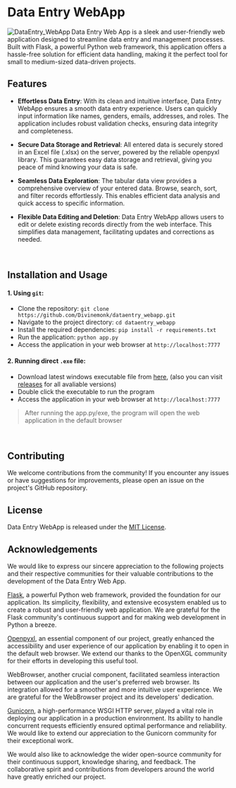 # Data Entry WebApp

<div align="center">
  <img src="https://github.com/Divinemonk/dataentry_webapp/assets/82360546/2efe0eb3-1e44-4711-9a4a-f718173e05a1" alt="DataEntry_WebApp" align="left">
</div>

Data Entry Web App is a sleek and user-friendly web application designed to streamline data entry and management processes. Built with Flask, a powerful Python web framework, this application offers a hassle-free solution for efficient data handling, making it the perfect tool for small to medium-sized data-driven projects.


## Features

- **Effortless Data Entry**: With its clean and intuitive interface, Data Entry WebApp ensures a smooth data entry experience. Users can quickly input information like names, genders, emails, addresses, and roles. The application includes robust validation checks, ensuring data integrity and completeness.

- **Secure Data Storage and Retrieval**: All entered data is securely stored in an Excel file (.xlsx) on the server, powered by the reliable openpyxl library. This guarantees easy data storage and retrieval, giving you peace of mind knowing your data is safe.

- **Seamless Data Exploration**: The tabular data view provides a comprehensive overview of your entered data. Browse, search, sort, and filter records effortlessly. This enables efficient data analysis and quick access to specific information.

- **Flexible Data Editing and Deletion**: Data Entry WebApp allows users to edit or delete existing records directly from the web interface. This simplifies data management, facilitating updates and corrections as needed.

<br>

## Installation and Usage

#### 1. Using `git`:
- Clone the repository: `git clone https://github.com/Divinemonk/dataentry_webapp.git`
- Navigate to the project directory: `cd dataentry_webapp`
- Install the required dependencies: `pip install -r requirements.txt`
- Run the application: `python app.py`
- Access the application in your web browser at `http://localhost:7777`

#### 2. Running direct `.exe` file:
- Download latest windows executable file from [here](https://github.com/Divinemonk/dataentry_webapp/releases/latest/download/DataEntry_WebApp.exe), (also you can visit [releases](https://github.com/Divinemonk/dataentry_webapp/releases) for all avaliable versions)
- Double click the executable to run the program
- Access the application in your web browser at `http://localhost:7777`

> After running the app.py/exe, the program will open the web application in the default browser

<br>

## Contributing

We welcome contributions from the community! If you encounter any issues or have suggestions for improvements, please open an issue on the project's GitHub repository.

## License

Data Entry WebApp is released under the [MIT License](LICENSE).

## Acknowledgements

We would like to express our sincere appreciation to the following projects and their respective communities for their valuable contributions to the development of the Data Entry Web App.

[Flask](https://github.com/pallets/flask), a powerful Python web framework, provided the foundation for our application. Its simplicity, flexibility, and extensive ecosystem enabled us to create a robust and user-friendly web application. We are grateful for the Flask community's continuous support and for making web development in Python a breeze.

[Openpyxl](https://github.com/theorchard/openpyxl), an essential component of our project, greatly enhanced the accessibility and user experience of our application by enabling it to open in the default web browser. We extend our thanks to the OpenXGL community for their efforts in developing this useful tool.

WebBrowser, another crucial component, facilitated seamless interaction between our application and the user's preferred web browser. Its integration allowed for a smoother and more intuitive user experience. We are grateful for the WebBrowser project and its developers' dedication.

[Gunicorn](https://github.com/benoitc/gunicorn), a high-performance WSGI HTTP server, played a vital role in deploying our application in a production environment. Its ability to handle concurrent requests efficiently ensured optimal performance and reliability. We would like to extend our appreciation to the Gunicorn community for their exceptional work.

We would also like to acknowledge the wider open-source community for their continuous support, knowledge sharing, and feedback. The collaborative spirit and contributions from developers around the world have greatly enriched our project.
